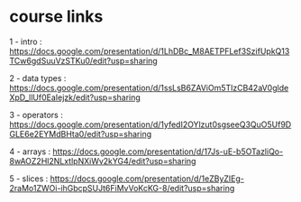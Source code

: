 # course links
1 - intro : https://docs.google.com/presentation/d/1LhDBc_M8AETPFLef3SzifUpkQ13TCw6gdSuuVzSTKu0/edit?usp=sharing

2 - data types : https://docs.google.com/presentation/d/1ssLsB6ZAViOm5TlzCB42aV0gldeXpD_llUf0EaIejzk/edit?usp=sharing

3 - operators : https://docs.google.com/presentation/d/1yfedI2OYlzut0sgseeQ3QuO5Uf9DGLE6e2EYMdBHta0/edit?usp=sharing

4 - arrays : https://docs.google.com/presentation/d/17Js-uE-b5OTazliQo-8wAOZ2Hl2NLxtlpNXiWv2kYG4/edit?usp=sharing

5 - slices : https://docs.google.com/presentation/d/1eZByZIEg-2raMo1ZWOi-ihGbcpSUJt6FiMvVoKcKG-8/edit?usp=sharing